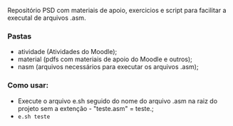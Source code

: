 Repositório PSD com materiais de apoio, exercicios e script para facilitar a executal de arquivos .asm.

### Pastas
  - atividade (Atividades do Moodle);
  - material (pdfs com materiais de apoio do Moodle e outros);
  - nasm (arquivos necessários para executar os arquivos .asm);

### Como usar:
- Execute o arquivo e.sh seguido do nome do arquivo .asm na raiz do projeto sem a extenção - "teste.asm" = teste.;
- `e.sh teste`
